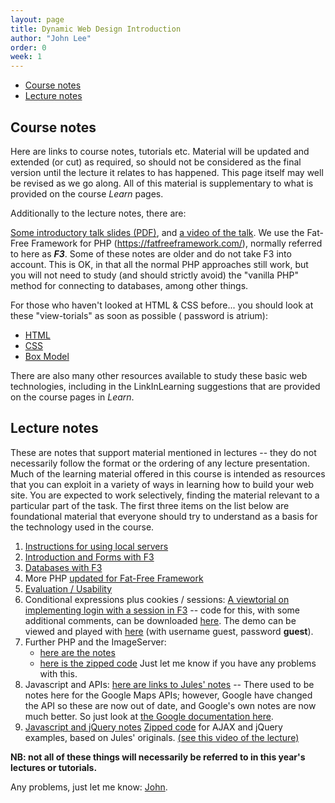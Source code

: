 ```yaml
---
layout: page
title: Dynamic Web Design Introduction
author: "John Lee"
order: 0
week: 1
---
```


- [Course notes](#course-notes)
- [Lecture notes](#lecture-notes)

## Course notes

Here are links to course notes, tutorials etc. Material will be updated and extended (or cut) as required, so should not
be considered as the final version until the lecture it relates to has happened. This page itself may well be revised as
we go along. All of this material is supplementary to what is provided on the course *Learn* pages.

Additionally to the lecture notes, there are:

[Some introductory talk slides (PDF)](pdf/DWD-intro14.pdf), and [a video of the talk](https://vimeo.com/125231197). We
use the Fat-Free Framework for PHP (<https://fatfreeframework.com/>), normally referred to here as **_F3_**. Some of
these notes are older and do not take F3 into account. This is OK, in that all the normal PHP approaches still work, but
you will not need to study (and should strictly avoid) the "vanilla PHP" method for connecting to databases, among other
things.

For those who haven't looked at HTML & CSS before... you should look at these "view-torials" as soon as possible (
password is atrium):

- [HTML](https://vimeo.com/109699027)
- [CSS](https://vimeo.com/110455453)
- [Box Model](https://vimeo.com/111536732)

There are also many other resources available to study these basic web technologies, including in the LinkInLearning
suggestions that are provided on the course pages in *Learn*.

## Lecture notes

These are notes that support material mentioned in lectures -- they do not necessarily follow the format or the ordering of any lecture presentation. Much of the learning material offered in this course is intended as resources that you can exploit in a variety of ways in learning how to build your web site. You are expected to work selectively, finding the material relevant to a particular part of the task. The first three items on the list below are foundational material that everyone should try to understand as a basis for the technology used in the course.

1. [Instructions for using local servers](additional.html)
2. [Introduction and Forms with F3](IntroAndFormsWithF3.html "Intro and Forms")
3. [Databases with F3](DatabasesWithF3.html "DBs with PHP")
4. More PHP [updated for Fat-Free Framework](conditionalsPHP+F3.html)
5. [Evaluation / Usability](EvaluationNotes.html)
6. Conditional expressions plus cookies /
   sessions: [A viewtorial on implementing login with a session in F3](https://vid-linker-dev.eca.ed.ac.uk/linker.html?v=1_b1dg98o6%7C1_ztas5fkg%7C32599141%7C2010292&p=0&cv=1_b1dg98o6%7C1_ztas5fkg%7C32599141%7C2010292&cp=0)
   \-- code for this, with some additional comments, can be downloaded
   [here](https://github.com/Edinburgh-College-of-Art/dynamic-web-design/releases/download/0.1.0/FFF-SimpleExample.zip).
   The demo can be viewed and played
   with [here](http://jlee.edinburgh.domains/fatfree/FFF-SimpleExampleS/)
   (with username guest, password **guest**). 
7. Further PHP and the ImageServer:
    - [here are the notes](PHP-F3-ImageServer.html)
    - [here is the zipped code](https://github.com/Edinburgh-College-of-Art/dynamic-web-design/releases/download/0.1.0/FFF-ImageServer.zip)
      Just let me know if you have any problems with this.
8. Javascript and APIs: [here are links to Jules' notes](http://ddm.ace.ed.ac.uk/dynamic/apiflickr.html) --
   There used to be notes here for the Google Maps APIs; however, Google have changed the API so these are now out of
   date, and Google's own notes are now much better. So just look
   at [the Google documentation here](https://developers.google.com/maps/documentation/javascript/).
9. [Javascript and jQuery notes](DWD-JS-jQ-notes.html)
   [Zipped code](zip/AJAX.zip) for AJAX and jQuery examples, based on
   Jules' originals. [(see this video of the lecture)](https://vimeo.com/121459052>.)

**NB: not all of these things will necessarily be referred to in
this year's lectures or tutorials.**

Any problems, just let me know: [John](mailto:J.Lee@ed.ac.uk).

